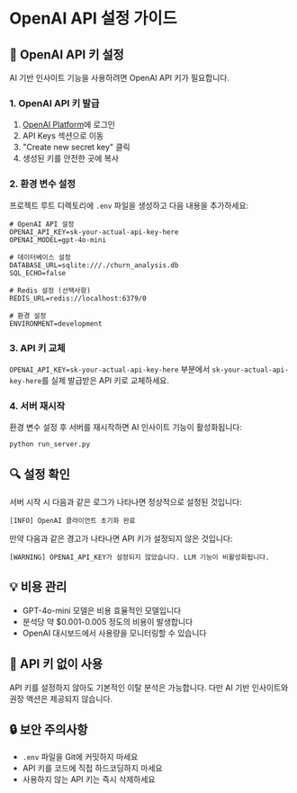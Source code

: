 # OpenAI API 설정 가이드

## 🔑 OpenAI API 키 설정

AI 기반 인사이트 기능을 사용하려면 OpenAI API 키가 필요합니다.

### 1. OpenAI API 키 발급

1. [OpenAI Platform](https://platform.openai.com/)에 로그인
2. API Keys 섹션으로 이동
3. "Create new secret key" 클릭
4. 생성된 키를 안전한 곳에 복사

### 2. 환경 변수 설정

프로젝트 루트 디렉토리에 `.env` 파일을 생성하고 다음 내용을 추가하세요:

```env
# OpenAI API 설정
OPENAI_API_KEY=sk-your-actual-api-key-here
OPENAI_MODEL=gpt-4o-mini

# 데이터베이스 설정
DATABASE_URL=sqlite:///./churn_analysis.db
SQL_ECHO=false

# Redis 설정 (선택사항)
REDIS_URL=redis://localhost:6379/0

# 환경 설정
ENVIRONMENT=development
```

### 3. API 키 교체

`OPENAI_API_KEY=sk-your-actual-api-key-here` 부분에서 `sk-your-actual-api-key-here`를 실제 발급받은 API 키로 교체하세요.

### 4. 서버 재시작

환경 변수 설정 후 서버를 재시작하면 AI 인사이트 기능이 활성화됩니다:

```bash
python run_server.py
```

## 🔍 설정 확인

서버 시작 시 다음과 같은 로그가 나타나면 정상적으로 설정된 것입니다:

```
[INFO] OpenAI 클라이언트 초기화 완료
```

만약 다음과 같은 경고가 나타나면 API 키가 설정되지 않은 것입니다:

```
[WARNING] OPENAI_API_KEY가 설정되지 않았습니다. LLM 기능이 비활성화됩니다.
```

## 💡 비용 관리

- GPT-4o-mini 모델은 비용 효율적인 모델입니다
- 분석당 약 $0.001-0.005 정도의 비용이 발생합니다
- OpenAI 대시보드에서 사용량을 모니터링할 수 있습니다

## 🚫 API 키 없이 사용

API 키를 설정하지 않아도 기본적인 이탈 분석은 가능합니다. 다만 AI 기반 인사이트와 권장 액션은 제공되지 않습니다.

## 🔒 보안 주의사항

- `.env` 파일을 Git에 커밋하지 마세요
- API 키를 코드에 직접 하드코딩하지 마세요
- 사용하지 않는 API 키는 즉시 삭제하세요
